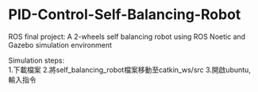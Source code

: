 # PID-Control-Self-Balancing-Robot
ROS final project:
A 2-wheels self balancing robot using ROS Noetic and Gazebo simulation environment  

Simulation steps:   
1.下載檔案   2.將self_balancing_robot檔案移動至catkin_ws/src   3.開啟ubuntu, 輸入指令<roslaunch self_balancing_robot main.launch>
